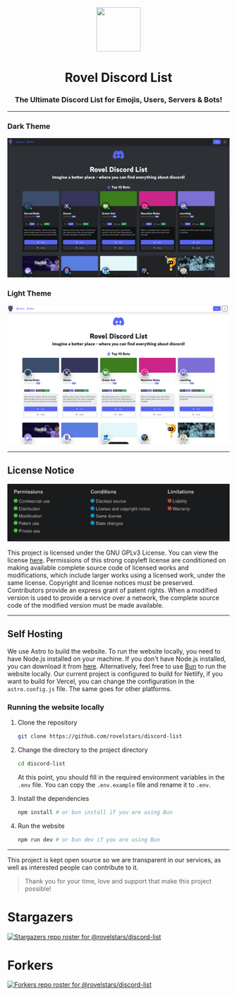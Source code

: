 <div align='center'>
  <img src="https://discord.rovelstars.com/assets/img/bot/logo.svg" height='100px' width='100px' />
  <h1>Rovel Discord List</h1>
  <h3>The Ultimate Discord List for Emojis, Users, Servers & Bots!</h3>
</div>

---

### Dark Theme

![dark mode homepage](dark.png)

### Light Theme

![light mode homepage](light.png)

---

## License Notice

![license picture](lic.png)

This project is licensed under the GNU GPLv3 License. You can view the license [here](LICENSE).
Permissions of this strong copyleft license are conditioned on making available complete source code of licensed works and modifications, which include larger works using a licensed work, under the same license. Copyright and license notices must be preserved. Contributors provide an express grant of patent rights. When a modified version is used to provide a service over a network, the complete source code of the modified version must be made available.

---

## Self Hosting

We use Astro to build the website. To run the website locally, you need to have Node.js installed on your machine. If you don't have Node.js installed, you can download it from [here](https://nodejs.org/). Alternatively, feel free to use [Bun](https://bun.sh) to run the website locally. Our current project is configured to build for Netlify, if you want to build for Vercel, you can change the configuration in the `astro.config.js` file. The same goes for other platforms.

### Running the website locally

1. Clone the repository

   ```bash
   git clone https://github.com/rovelstars/discord-list
   ```

2. Change the directory to the project directory

   ```bash
   cd discord-list
   ```

   At this point, you should fill in the required environment variables in the `.env` file. You can copy the `.env.example` file and rename it to `.env`.

3. Install the dependencies

   ```bash
   npm install # or bun install if you are using Bun
   ```

4. Run the website

   ```bash
   npm run dev # or bun dev if you are using Bun
   ```

---

This project is kept open source so we are transparent in our services, as well as interested people can contribute to it.

> Thank you for your time, love and support that make this project possible!

# Stargazers

[![Stargazers repo roster for @rovelstars/discord-list](https://reporoster.com/stars/rovelstars/discord-list)](https://github.com/rovelstars/discord-list/stargazers)

# Forkers

[![Forkers repo roster for @rovelstars/discord-list](https://reporoster.com/forks/rovelstars/discord-list)](https://github.com/rovelstars/discord-list/network/members)
